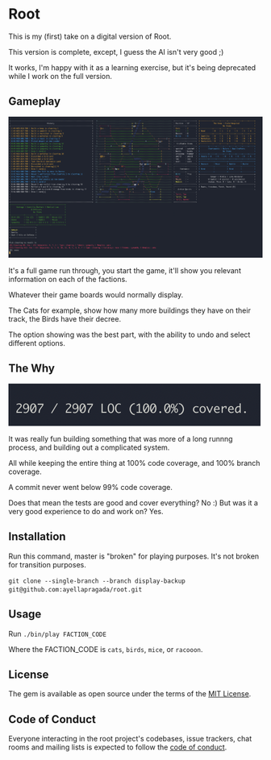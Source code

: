 # Root

This is my (first) take on a digital version of Root.

This version is complete, except, I guess the AI isn't very good ;)

It works, I'm happy with it as a learning exercise, but it's being deprecated while I work on the full version.

## Gameplay

![Full Game Screen](./screenshots/full.png)

It's a full game run through, you start the game, it'll show you relevant information on each of the factions.

Whatever their game boards would normally display.

The Cats for example, show how many more buildings they have on their track, the Birds have their decree.

The option showing was the best part, with the ability to undo and select different options.

## The Why

![Look at that much code coverage](./screenshots/test_cov.png)

It was really fun building something that was more of a long runnng process, and building out a complicated system.

All while keeping the entire thing at 100% code coverage, and 100% branch coverage.

A commit never went below 99% code coverage.

Does that mean the tests are good and cover everything? No :) But was it a very good experience to do and work on? Yes.

## Installation

Run this command, master is "broken" for playing purposes. It's not broken for transition purposes.

`git clone --single-branch --branch display-backup git@github.com:ayellapragada/root.git`

## Usage

Run `./bin/play FACTION_CODE`

Where the FACTION_CODE is `cats`, `birds`, `mice`, or `racooon`.

## License

The gem is available as open source under the terms of the [MIT License](https://opensource.org/licenses/MIT).

## Code of Conduct

Everyone interacting in the root project's codebases, issue trackers, chat rooms and mailing lists is expected to follow the [code of conduct](https://github.com/[USERNAME]/root/blob/master/CODE_OF_CONDUCT.md).
